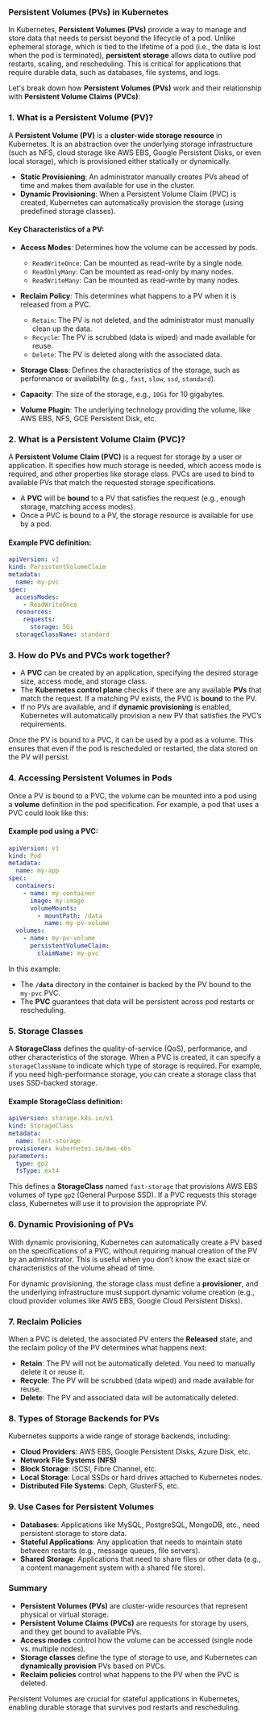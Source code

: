 ### **Persistent Volumes (PVs) in Kubernetes**

In Kubernetes, **Persistent Volumes (PVs)** provide a way to manage and store data that needs to persist beyond the lifecycle of a pod. Unlike ephemeral storage, which is tied to the lifetime of a pod (i.e., the data is lost when the pod is terminated), **persistent storage** allows data to outlive pod restarts, scaling, and rescheduling. This is critical for applications that require durable data, such as databases, file systems, and logs.

Let's break down how **Persistent Volumes (PVs)** work and their relationship with **Persistent Volume Claims (PVCs)**:

### 1. **What is a Persistent Volume (PV)?**

A **Persistent Volume (PV)** is a **cluster-wide storage resource** in Kubernetes. It is an abstraction over the underlying storage infrastructure (such as NFS, cloud storage like AWS EBS, Google Persistent Disks, or even local storage), which is provisioned either statically or dynamically.

- **Static Provisioning**: An administrator manually creates PVs ahead of time and makes them available for use in the cluster.
- **Dynamic Provisioning**: When a Persistent Volume Claim (PVC) is created, Kubernetes can automatically provision the storage (using predefined storage classes).

#### Key Characteristics of a PV:

- **Access Modes**: Determines how the volume can be accessed by pods.
  - `ReadWriteOnce`: Can be mounted as read-write by a single node.
  - `ReadOnlyMany`: Can be mounted as read-only by many nodes.
  - `ReadWriteMany`: Can be mounted as read-write by many nodes.
- **Reclaim Policy**: This determines what happens to a PV when it is released from a PVC.

  - `Retain`: The PV is not deleted, and the administrator must manually clean up the data.
  - `Recycle`: The PV is scrubbed (data is wiped) and made available for reuse.
  - `Delete`: The PV is deleted along with the associated data.

- **Storage Class**: Defines the characteristics of the storage, such as performance or availability (e.g., `fast`, `slow`, `ssd`, `standard`).

- **Capacity**: The size of the storage, e.g., `10Gi` for 10 gigabytes.

- **Volume Plugin**: The underlying technology providing the volume, like AWS EBS, NFS, GCE Persistent Disk, etc.

### 2. **What is a Persistent Volume Claim (PVC)?**

A **Persistent Volume Claim (PVC)** is a request for storage by a user or application. It specifies how much storage is needed, which access mode is required, and other properties like storage class. PVCs are used to bind to available PVs that match the requested storage specifications.

- A **PVC** will be **bound** to a PV that satisfies the request (e.g., enough storage, matching access modes).
- Once a PVC is bound to a PV, the storage resource is available for use by a pod.

#### Example PVC definition:

```yaml
apiVersion: v1
kind: PersistentVolumeClaim
metadata:
  name: my-pvc
spec:
  accessModes:
    - ReadWriteOnce
  resources:
    requests:
      storage: 5Gi
  storageClassName: standard
```

### 3. **How do PVs and PVCs work together?**

- A **PVC** can be created by an application, specifying the desired storage size, access mode, and storage class.
- The **Kubernetes control plane** checks if there are any available **PVs** that match the request. If a matching PV exists, the PVC is **bound** to the PV.
- If no PVs are available, and if **dynamic provisioning** is enabled, Kubernetes will automatically provision a new PV that satisfies the PVC’s requirements.

Once the PV is bound to a PVC, it can be used by a pod as a volume. This ensures that even if the pod is rescheduled or restarted, the data stored on the PV will persist.

### 4. **Accessing Persistent Volumes in Pods**

Once a PV is bound to a PVC, the volume can be mounted into a pod using a **volume** definition in the pod specification. For example, a pod that uses a PVC could look like this:

#### Example pod using a PVC:

```yaml
apiVersion: v1
kind: Pod
metadata:
  name: my-app
spec:
  containers:
    - name: my-container
      image: my-image
      volumeMounts:
        - mountPath: /data
          name: my-pv-volume
  volumes:
    - name: my-pv-volume
      persistentVolumeClaim:
        claimName: my-pvc
```

In this example:

- The **`/data`** directory in the container is backed by the PV bound to the `my-pvc` PVC.
- The **PVC** guarantees that data will be persistent across pod restarts or rescheduling.

### 5. **Storage Classes**

A **StorageClass** defines the quality-of-service (QoS), performance, and other characteristics of the storage. When a PVC is created, it can specify a `storageClassName` to indicate which type of storage is required. For example, if you need high-performance storage, you can create a storage class that uses SSD-backed storage.

#### Example StorageClass definition:

```yaml
apiVersion: storage.k8s.io/v1
kind: StorageClass
metadata:
  name: fast-storage
provisioner: kubernetes.io/aws-ebs
parameters:
  type: gp2
  fsType: ext4
```

This defines a **StorageClass** named `fast-storage` that provisions AWS EBS volumes of type `gp2` (General Purpose SSD). If a PVC requests this storage class, Kubernetes will use it to provision the appropriate PV.

### 6. **Dynamic Provisioning of PVs**

With dynamic provisioning, Kubernetes can automatically create a PV based on the specifications of a PVC, without requiring manual creation of the PV by an administrator. This is useful when you don’t know the exact size or characteristics of the volume ahead of time.

For dynamic provisioning, the storage class must define a **provisioner**, and the underlying infrastructure must support dynamic volume creation (e.g., cloud provider volumes like AWS EBS, Google Cloud Persistent Disks).

### 7. **Reclaim Policies**

When a PVC is deleted, the associated PV enters the **Released** state, and the reclaim policy of the PV determines what happens next:

- **Retain**: The PV will not be automatically deleted. You need to manually delete it or reuse it.
- **Recycle**: The PV will be scrubbed (data wiped) and made available for reuse.
- **Delete**: The PV and associated data will be automatically deleted.

### 8. **Types of Storage Backends for PVs**

Kubernetes supports a wide range of storage backends, including:

- **Cloud Providers**: AWS EBS, Google Persistent Disks, Azure Disk, etc.
- **Network File Systems (NFS)**
- **Block Storage**: iSCSI, Fibre Channel, etc.
- **Local Storage**: Local SSDs or hard drives attached to Kubernetes nodes.
- **Distributed File Systems**: Ceph, GlusterFS, etc.

### 9. **Use Cases for Persistent Volumes**

- **Databases**: Applications like MySQL, PostgreSQL, MongoDB, etc., need persistent storage to store data.
- **Stateful Applications**: Any application that needs to maintain state between restarts (e.g., message queues, file servers).
- **Shared Storage**: Applications that need to share files or other data (e.g., a content management system with a shared file store).

### Summary

- **Persistent Volumes (PVs)** are cluster-wide resources that represent physical or virtual storage.
- **Persistent Volume Claims (PVCs)** are requests for storage by users, and they get bound to available PVs.
- **Access modes** control how the volume can be accessed (single node vs. multiple nodes).
- **Storage classes** define the type of storage to use, and Kubernetes can **dynamically provision** PVs based on PVCs.
- **Reclaim policies** control what happens to the PV when the PVC is deleted.

Persistent Volumes are crucial for stateful applications in Kubernetes, enabling durable storage that survives pod restarts and rescheduling.
